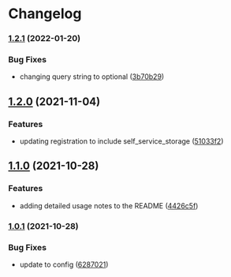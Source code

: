 # Changelog

### [1.2.1](https://www.github.com/ddaugher/backoffice_dataloader/compare/v1.2.0...v1.2.1) (2022-01-20)


### Bug Fixes

* changing query string to optional ([3b70b29](https://www.github.com/ddaugher/backoffice_dataloader/commit/3b70b2964d1885ee1f91a9a2f782aee4e3f942c3))

## [1.2.0](https://www.github.com/ddaugher/backoffice_dataloader/compare/v1.1.0...v1.2.0) (2021-11-04)


### Features

* updating registration to include self_service_storage ([51033f2](https://www.github.com/ddaugher/backoffice_dataloader/commit/51033f2a654a1f8cf4c754aa516681fca6ed0188))

## [1.1.0](https://www.github.com/ddaugher/backoffice_dataloader/compare/v1.0.1...v1.1.0) (2021-10-28)


### Features

* adding detailed usage notes to the README ([4426c5f](https://www.github.com/ddaugher/backoffice_dataloader/commit/4426c5f27fef7158a0b655e2163260aa935df2ad))

### [1.0.1](https://www.github.com/ddaugher/backoffice_dataloader/compare/v1.0.0...v1.0.1) (2021-10-28)


### Bug Fixes

* update to config ([6287021](https://www.github.com/ddaugher/backoffice_dataloader/commit/6287021210d682675b7cbe771fd93d4c8a9b4321))
